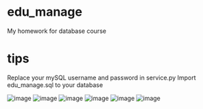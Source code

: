 # edu_manage
My homework for database course

# tips
Replace your mySQL username and password in service.py Import edu_manage.sql to your database

![image](![image](https://github.com/PayneCen/img/edu-manage/login.png))
![image](![image](https://github.com/PayneCen/img/edu-manage/profile.png))
![image](![image](https://github.com/PayneCen/img/edu-manage/schedule.png))
![image](![image](https://github.com/PayneCen/img/edu-manage/a-course.png))
![image](![image](https://github.com/PayneCen/img/edu-manage/a-class.png))
![image](![image](https://github.com/PayneCen/img/edu-manage/t-manage.png))

